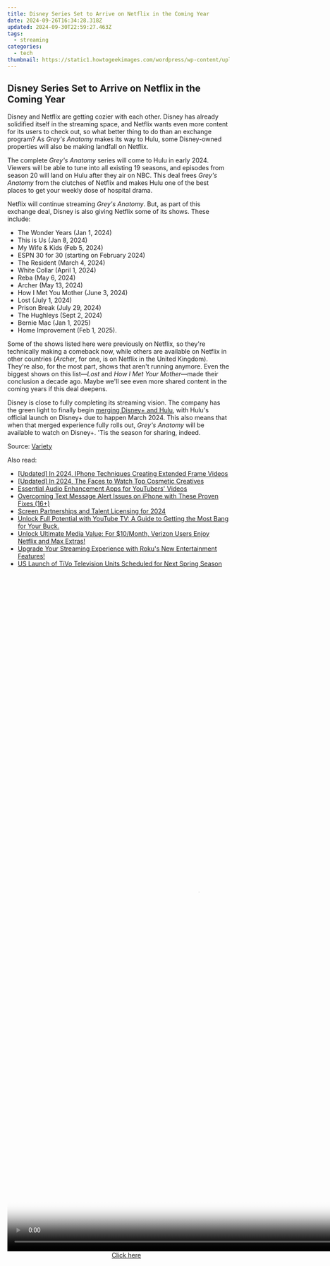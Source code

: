 ```yaml
---
title: Disney Series Set to Arrive on Netflix in the Coming Year
date: 2024-09-26T16:34:28.318Z
updated: 2024-09-30T22:59:27.463Z
tags:
  - streaming
categories:
  - tech
thumbnail: https://static1.howtogeekimages.com/wordpress/wp-content/uploads/2023/08/netflix.jpg
---
```


## Disney Series Set to Arrive on Netflix in the Coming Year

Disney and Netflix are getting cozier with each other. Disney has already solidified itself in the streaming space, and Netflix wants even more content for its users to check out, so what better thing to do than an exchange program? As _Grey's Anatomy_ makes its way to Hulu, some Disney-owned properties will also be making landfall on Netflix.

 The complete _Grey's Anatomy_ series will come to Hulu in early 2024\. Viewers will be able to tune into all existing 19 seasons, and episodes from season 20 will land on Hulu after they air on NBC. This deal frees _Grey's Anatomy_ from the clutches of Netflix and makes Hulu one of the best places to get your weekly dose of hospital drama.

 Netflix will continue streaming _Grey's Anatomy_. But, as part of this exchange deal, Disney is also giving Netflix some of its shows. These include:

* The Wonder Years (Jan 1, 2024)
* This is Us (Jan 8, 2024)
* My Wife & Kids (Feb 5, 2024)
* ESPN 30 for 30 (starting on February 2024)
* The Resident (March 4, 2024)
* White Collar (April 1, 2024)
* Reba (May 6, 2024)
* Archer (May 13, 2024)
* How I Met You Mother (June 3, 2024)
* Lost (July 1, 2024)
* Prison Break (July 29, 2024)
* The Hughleys (Sept 2, 2024)
* Bernie Mac (Jan 1, 2025)
* Home Improvement (Feb 1, 2025).

 Some of the shows listed here were previously on Netflix, so they're technically making a comeback now, while others are available on Netflix in other countries (_Archer_, for one, is on Netflix in the United Kingdom). They're also, for the most part, shows that aren't running anymore. Even the biggest shows on this list—_Lost_ and _How I Met Your Mother_—made their conclusion a decade ago. Maybe we'll see even more shared content in the coming years if this deal deepens.

 Disney is close to fully completing its streaming vision. The company has the green light to finally begin [merging Disney+ and Hulu](https://instagram-clips.techidaily.com/updated-captivating-carousel-concept-for-ig-for-2024/), with Hulu's official launch on Disney+ due to happen March 2024\. This also means that when that merged experience fully rolls out, _Grey's Anatomy_ will be available to watch on Disney+. 'Tis the season for sharing, indeed.

 Source: [Variety](https://variety.com/2023/tv/news/greys-anatomy-hulu-disney-plus-one-app-netflix-1235833802/)

<ins class="adsbygoogle"
     style="display:block"
     data-ad-format="autorelaxed"
     data-ad-client="ca-pub-7571918770474297"
     data-ad-slot="1223367746"></ins>

<ins class="adsbygoogle"
     style="display:block"
     data-ad-client="ca-pub-7571918770474297"
     data-ad-slot="8358498916"
     data-ad-format="auto"
     data-full-width-responsive="true"></ins>

<span class="atpl-alsoreadstyle">Also read:</span>
<div><ul>
<li><a href="https://desktop-recording.techidaily.com/updated-in-2024-iphone-techniques-creating-extended-frame-videos/"><u>[Updated] In 2024, IPhone Techniques Creating Extended Frame Videos</u></a></li>
<li><a href="https://youtube-docs.techidaily.com/ed-in-2024-the-faces-to-watch-top-cosmetic-creatives/"><u>[Updated] In 2024, The Faces to Watch Top Cosmetic Creatives</u></a></li>
<li><a href="https://youtube-lab.techidaily.com/tial-audio-enhancement-apps-for-youtubers-videos/"><u>Essential Audio Enhancement Apps for YouTubers' Videos</u></a></li>
<li><a href="https://fox-that.techidaily.com/overcoming-text-message-alert-issues-on-iphone-with-these-proven-fixes-16plus/"><u>Overcoming Text Message Alert Issues on iPhone with These Proven Fixes (16+)</u></a></li>
<li><a href="https://extra-skills.techidaily.com/screen-partnerships-and-talent-licensing-for-2024/"><u>Screen Partnerships and Talent Licensing for 2024</u></a></li>
<li><a href="https://media-tips.techidaily.com/unlock-full-potential-with-youtube-tv-a-guide-to-getting-the-most-bang-for-your-buck/"><u>Unlock Full Potential with YouTube TV: A Guide to Getting the Most Bang for Your Buck.</u></a></li>
<li><a href="https://media-tips.techidaily.com/unlock-ultimate-media-value-for-10month-verizon-users-enjoy-netflix-and-max-extras/"><u>Unlock Ultimate Media Value: For $10/Month, Verizon Users Enjoy Netflix and Max Extras!</u></a></li>
<li><a href="https://media-tips.techidaily.com/upgrade-your-streaming-experience-with-rokus-new-entertainment-features/"><u>Upgrade Your Streaming Experience with Roku's New Entertainment Features!</u></a></li>
<li><a href="https://media-tips.techidaily.com/us-launch-of-tivo-television-units-scheduled-for-next-spring-season/"><u>US Launch of TiVo Television Units Scheduled for Next Spring Season</u></a></li>
</ul></div>

<!-- affiliate ads begin -->
<span id="1531879">
					<video width="864" height="1536" style="cursor:pointer"
           poster="//a.impactradius-go.com/display-clicktoplayimage/1531879.png"
           onclick="if(!this.playClicked){this.play();this.setAttribute('controls',true);this.playClicked=true;}">
	   <source src="//a.impactradius-go.com/display-ad/16446-1531879">
	   <img src="//a.impactradius-go.com/display-clicktoplayimage/1531879.png" style="border: none; height: 100%; width: 100%; object-fit: contain">
	</video>
	<div style="width:540px;text-align:center"><a href="javascript:window.open(decodeURIComponent('https%3A%2F%2Flaganoo.pxf.io%2Fc%2F5597632%2F1531879%2F16446'), '_blank');void(0);">Click here</a></div>
</span>
<img height="0" width="0" src="https://imp.pxf.io/i/5597632/1531879/16446" style="position:absolute;visibility:hidden;" border="0" />
<!-- affiliate ads end -->

